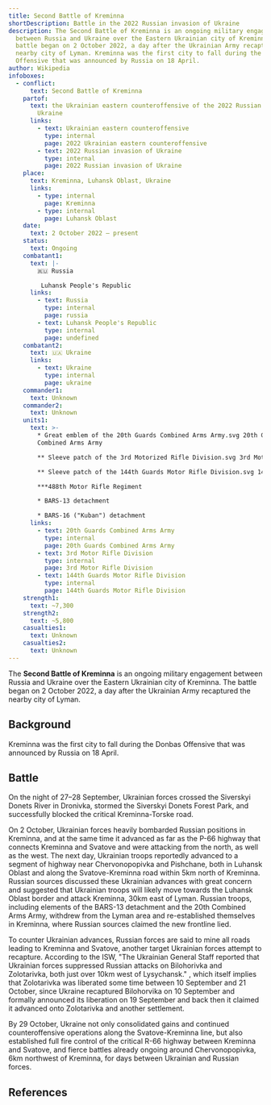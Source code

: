 ```yaml
---
title: Second Battle of Kreminna
shortDescription: Battle in the 2022 Russian invasion of Ukraine
description: The Second Battle of Kreminna is an ongoing military engagement
  between Russia and Ukraine over the Eastern Ukrainian city of Kreminna. The
  battle began on 2 October 2022, a day after the Ukrainian Army recaptured the
  nearby city of Lyman. Kreminna was the first city to fall during the Donbas
  Offensive that was announced by Russia on 18 April.
author: Wikipedia
infoboxes:
  - conflict:
      text: Second Battle of Kreminna
    partof:
      text: the Ukrainian eastern counteroffensive of the 2022 Russian invasion of
        Ukraine
      links:
        - text: Ukrainian eastern counteroffensive
          type: internal
          page: 2022 Ukrainian eastern counteroffensive
        - text: 2022 Russian invasion of Ukraine
          type: internal
          page: 2022 Russian invasion of Ukraine
    place:
      text: Kreminna, Luhansk Oblast, Ukraine
      links:
        - type: internal
          page: Kreminna
        - type: internal
          page: Luhansk Oblast
    date:
      text: 2 October 2022 – present
    status:
      text: Ongoing
    combatant1:
      text: |-
        🇷🇺 Russia

         Luhansk People's Republic
      links:
        - text: Russia
          type: internal
          page: russia
        - text: Luhansk People's Republic
          type: internal
          page: undefined
    combatant2:
      text: 🇺🇦 Ukraine
      links:
        - text: Ukraine
          type: internal
          page: ukraine
    commander1:
      text: Unknown
    commander2:
      text: Unknown
    units1:
      text: >-
        * Great emblem of the 20th Guards Combined Arms Army.svg 20th Guards
        Combined Arms Army

        ** Sleeve patch of the 3rd Motorized Rifle Division.svg 3rd Motor Rifle Division 

        ** Sleeve patch of the 144th Guards Motor Rifle Division.svg 144th Guards Motor Rifle Division 

        ***488th Motor Rifle Regiment 

        * BARS-13 detachment 

        * BARS-16 ("Kuban") detachment
      links:
        - text: 20th Guards Combined Arms Army
          type: internal
          page: 20th Guards Combined Arms Army
        - text: 3rd Motor Rifle Division
          type: internal
          page: 3rd Motor Rifle Division
        - text: 144th Guards Motor Rifle Division
          type: internal
          page: 144th Guards Motor Rifle Division
    strength1:
      text: ~7,300
    strength2:
      text: ~5,800
    casualties1:
      text: Unknown
    casualties2:
      text: Unknown
---
```


The **Second Battle of Kreminna** is an ongoing military engagement between Russia and Ukraine over the Eastern Ukrainian city of Kreminna. The battle began on 2 October 2022, a day after the Ukrainian Army recaptured the nearby city of Lyman.

## Background
Kreminna was the first city to fall during the Donbas Offensive that was announced by Russia on 18 April.

## Battle
On the night of 27–28 September, Ukrainian forces crossed the Siverskyi Donets River in Dronivka, stormed the Siverskyi Donets Forest Park, and successfully blocked the critical Kreminna-Torske road.

On 2 October, Ukrainian forces heavily bombarded Russian positions in Kreminna, and at the same time it advanced as far as the P-66 highway that connects Kreminna and Svatove and were attacking from the north, as well as the west. The next day, Ukrainian troops reportedly advanced to a segment of highway near Chervonopopivka and Pishchane, both in Luhansk Oblast and along the Svatove-Kreminna road within 5km north of Kreminna. Russian sources discussed these Ukrainian advances with great concern and suggested that Ukrainian troops will likely move towards the Luhansk Oblast border and attack Kreminna, 30km east of Lyman. Russian troops, including elements of the BARS-13 detachment and the 20th Combined Arms Army, withdrew from the Lyman area and re-established themselves in Kreminna, where Russian sources claimed the new frontline lied.

To counter Ukrainian advances, Russian forces are said to mine all roads leading to Kreminna and Svatove, another target Ukrainian forces attempt to recapture. According to the ISW, "The Ukrainian General Staff reported that Ukrainian forces suppressed Russian attacks on Bilohorivka and Zolotarivka, both just over 10km west of Lysychansk." , which itself implies that Zolotarivka was liberated some time between 10 September and 21 October, since Ukraine recaptured Bilohorvika on 10 September and formally announced its liberation on 19 September and back then it claimed it advanced onto Zolotarivka and another settlement.

By 29 October, Ukraine not only consolidated gains and continued counteroffensive operations along the Svatove-Kreminna line, but also established full fire control of the critical R-66 highway between Kreminna and Svatove, and fierce battles already ongoing around Chervonopopivka, 6km northwest of Kreminna, for days between Ukrainian and Russian forces.

## References
